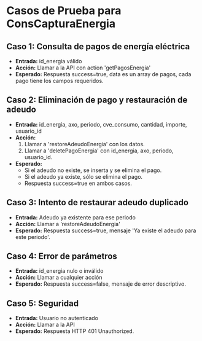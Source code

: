 # Casos de Prueba para ConsCapturaEnergia

## Caso 1: Consulta de pagos de energía eléctrica
- **Entrada:** id_energia válido
- **Acción:** Llamar a la API con action 'getPagosEnergia'
- **Esperado:** Respuesta success=true, data es un array de pagos, cada pago tiene los campos requeridos.

## Caso 2: Eliminación de pago y restauración de adeudo
- **Entrada:** id_energia, axo, periodo, cve_consumo, cantidad, importe, usuario_id
- **Acción:**
  1. Llamar a 'restoreAdeudoEnergia' con los datos.
  2. Llamar a 'deletePagoEnergia' con id_energia, axo, periodo, usuario_id.
- **Esperado:**
  - Si el adeudo no existe, se inserta y se elimina el pago.
  - Si el adeudo ya existe, sólo se elimina el pago.
  - Respuesta success=true en ambos casos.

## Caso 3: Intento de restaurar adeudo duplicado
- **Entrada:** Adeudo ya existente para ese periodo
- **Acción:** Llamar a 'restoreAdeudoEnergia'
- **Esperado:** Respuesta success=true, mensaje 'Ya existe el adeudo para este periodo'.

## Caso 4: Error de parámetros
- **Entrada:** id_energia nulo o inválido
- **Acción:** Llamar a cualquier acción
- **Esperado:** Respuesta success=false, mensaje de error descriptivo.

## Caso 5: Seguridad
- **Entrada:** Usuario no autenticado
- **Acción:** Llamar a la API
- **Esperado:** Respuesta HTTP 401 Unauthorized.
